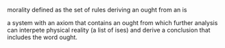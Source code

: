 morality defined as the set of rules deriving an ought from an is

a system with an axiom that contains an ought
from which further analysis can interpete physical reality (a list of ises) and derive a conclusion that includes the word ought.
